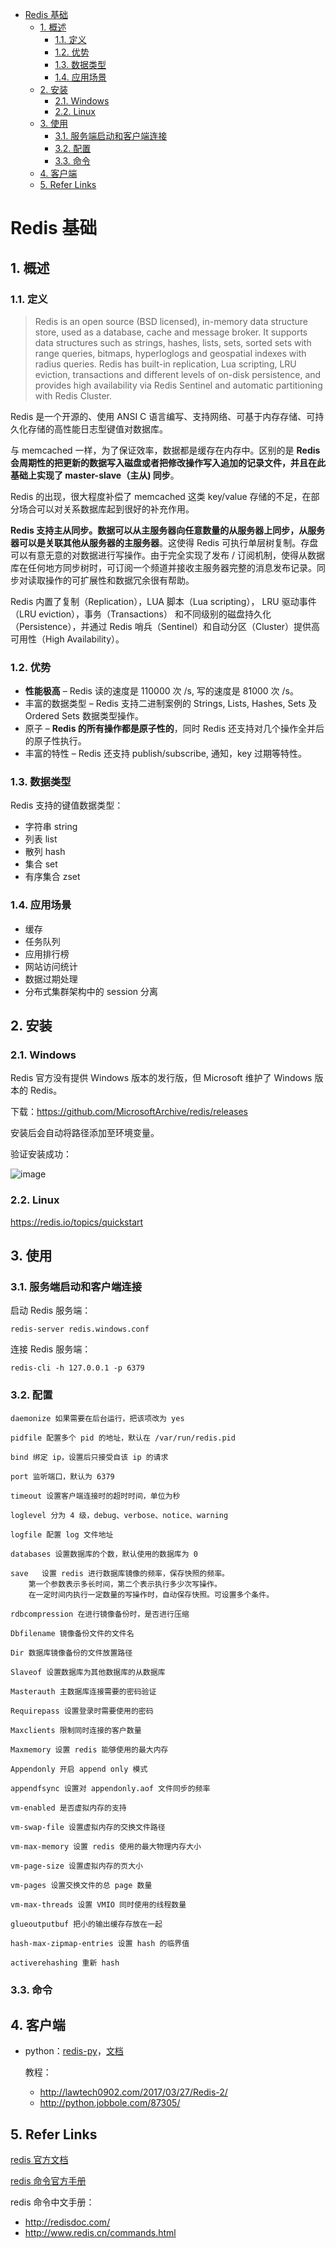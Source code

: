 - [Redis 基础](#redis-基础)
  - [1. 概述](#1-概述)
    - [1.1. 定义](#11-定义)
    - [1.2. 优势](#12-优势)
    - [1.3. 数据类型](#13-数据类型)
    - [1.4. 应用场景](#14-应用场景)
  - [2. 安装](#2-安装)
    - [2.1. Windows](#21-windows)
    - [2.2. Linux](#22-linux)
  - [3. 使用](#3-使用)
    - [3.1. 服务端启动和客户端连接](#31-服务端启动和客户端连接)
    - [3.2. 配置](#32-配置)
    - [3.3. 命令](#33-命令)
  - [4. 客户端](#4-客户端)
  - [5. Refer Links](#5-refer-links)

# Redis 基础

## 1. 概述

### 1.1. 定义

> Redis is an open source (BSD licensed), in-memory data structure store, used as a database, cache and message broker. It supports data structures such as strings, hashes, lists, sets, sorted sets with range queries, bitmaps, hyperloglogs and geospatial indexes with radius queries. Redis has built-in replication, Lua scripting, LRU eviction, transactions and different levels of on-disk persistence, and provides high availability via Redis Sentinel and automatic partitioning with Redis Cluster.

Redis 是一个开源的、使用 ANSI C 语言编写、支持网络、可基于内存存储、可持久化存储的高性能日志型键值对数据库。

与 memcached 一样，为了保证效率，数据都是缓存在内存中。区别的是 **Redis 会周期性的把更新的数据写入磁盘或者把修改操作写入追加的记录文件，并且在此基础上实现了 master-slave（主从) 同步**。

Redis 的出现，很大程度补偿了 memcached 这类 key/value 存储的不足，在部分场合可以对关系数据库起到很好的补充作用。

**Redis 支持主从同步。数据可以从主服务器向任意数量的从服务器上同步，从服务器可以是关联其他从服务器的主服务器**。这使得 Redis 可执行单层树复制。存盘可以有意无意的对数据进行写操作。由于完全实现了发布 / 订阅机制，使得从数据库在任何地方同步树时，可订阅一个频道并接收主服务器完整的消息发布记录。同步对读取操作的可扩展性和数据冗余很有帮助。

Redis 内置了复制（Replication），LUA 脚本（Lua scripting）， LRU 驱动事件（LRU eviction），事务（Transactions） 和不同级别的磁盘持久化（Persistence），并通过 Redis 哨兵（Sentinel）和自动分区（Cluster）提供高可用性（High Availability）。

### 1.2. 优势

- **性能极高** – Redis 读的速度是 110000 次 /s, 写的速度是 81000 次 /s。
- 丰富的数据类型 – Redis 支持二进制案例的 Strings, Lists, Hashes, Sets 及 Ordered Sets 数据类型操作。
- 原子 – **Redis 的所有操作都是原子性的**，同时 Redis 还支持对几个操作全并后的原子性执行。
- 丰富的特性 – Redis 还支持 publish/subscribe, 通知，key 过期等特性。

### 1.3. 数据类型

Redis 支持的键值数据类型：
- 字符串 string
- 列表 list
- 散列 hash
- 集合 set
- 有序集合 zset

### 1.4. 应用场景

- 缓存
- 任务队列
- 应用排行榜
- 网站访问统计
- 数据过期处理
- 分布式集群架构中的 session 分离

## 2. 安装

### 2.1. Windows

Redis 官方没有提供 Windows 版本的发行版，但 Microsoft 维护了 Windows 版本的 Redis。

下载：https://github.com/MicrosoftArchive/redis/releases

安装后会自动将路径添加至环境变量。

验证安装成功：

![image](http://img.cdn.firejq.com/jpg/2017/12/15/c63121f7fbc91c31a1ac1ead9e4c5e61.jpg)

### 2.2. Linux

https://redis.io/topics/quickstart

<!-- TODO: -->

## 3. 使用

### 3.1. 服务端启动和客户端连接

启动 Redis 服务端：
```shell
redis-server redis.windows.conf
```

连接 Redis 服务端：
```shell
redis-cli -h 127.0.0.1 -p 6379
```

### 3.2. 配置

```
daemonize 如果需要在后台运行，把该项改为 yes

pidfile 配置多个 pid 的地址，默认在 /var/run/redis.pid

bind 绑定 ip，设置后只接受自该 ip 的请求

port 监听端口，默认为 6379

timeout 设置客户端连接时的超时时间，单位为秒

loglevel 分为 4 级，debug、verbose、notice、warning

logfile 配置 log 文件地址

databases 设置数据库的个数，默认使用的数据库为 0

save   设置 redis 进行数据库镜像的频率，保存快照的频率。
    第一个参数表示多长时间，第二个表示执行多少次写操作。
    在一定时间内执行一定数量的写操作时，自动保存快照。可设置多个条件。

rdbcompression 在进行镜像备份时，是否进行压缩

Dbfilename 镜像备份文件的文件名

Dir 数据库镜像备份的文件放置路径

Slaveof 设置数据库为其他数据库的从数据库

Masterauth 主数据库连接需要的密码验证

Requirepass 设置登录时需要使用的密码

Maxclients 限制同时连接的客户数量

Maxmemory 设置 redis 能够使用的最大内存

Appendonly 开启 append only 模式

appendfsync 设置对 appendonly.aof 文件同步的频率

vm-enabled 是否虚拟内存的支持

vm-swap-file 设置虚拟内存的交换文件路径

vm-max-memory 设置 redis 使用的最大物理内存大小

vm-page-size 设置虚拟内存的页大小

vm-pages 设置交换文件的总 page 数量

vm-max-threads 设置 VMIO 同时使用的线程数量

glueoutputbuf 把小的输出缓存存放在一起

hash-max-zipmap-entries 设置 hash 的临界值

activerehashing 重新 hash
```

### 3.3. 命令

## 4. 客户端

- python：[redis-py](https://github.com/andymccurdy/redis-py)，[文档](https://redis-py.readthedocs.io/en/latest/)

  教程：
  - http://lawtech0902.com/2017/03/27/Redis-2/
  - http://python.jobbole.com/87305/

## 5. Refer Links

[redis 官方文档](https://redis.io/documentation)

[redis 命令官方手册](https://redis.io/commands)

redis 命令中文手册：
- http://redisdoc.com/
- http://www.redis.cn/commands.html
